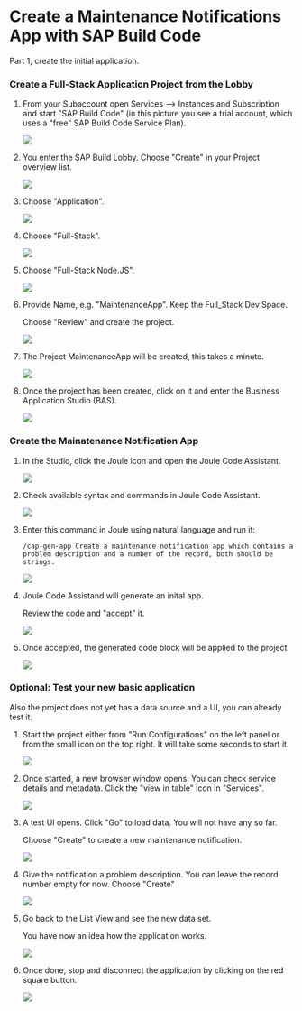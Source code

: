 # Create a Maintenance Notifications App with SAP Build Code

Part 1, create the initial application.

### Create a Full-Stack Application Project from the Lobby

1. From your Subaccount open Services --> Instances and Subscription and start "SAP Build Code" (in this picture you see a trial account, which uses a "free" SAP Build Code Service Plan).

   ![](images_lobby/030_lobby_start_build_code.png)

2. You enter the SAP Build Lobby. Choose "Create" in your Project overview list.

    ![](images_lobby/031_lobby_Build_lobby_create.png)

3. Choose "Application".

    ![](images_lobby/032_lobby_1_project_create_app.png)

4. Choose "Full-Stack".

    ![](images_lobby/033_lobby_2_app.png)

5. Choose "Full-Stack Node.JS".

    ![](images_lobby/034_lobby_3_fullstack.png)

6. Provide Name, e.g. "MaintenanceApp". Keep the Full_Stack Dev Space.

    Choose "Review" and create the project.

    ![](images_lobby/035_lobby_4_name.png)

7. The Project MaintenanceApp will be created, this takes a minute.

    ![](images_lobby/036_lobby_pending_creation.png)

8. Once the project has been created, click on it and enter the Business Application Studio (BAS).

    ![](images_lobby/037_lobby_enter_project.png)

### Create the Mainatenance Notification App

1. In the Studio, click the Joule icon and open the Joule Code Assistant.

    ![](images_lobby/038_bas_open_joule.png)

2. Check available syntax and commands in Joule Code Assistant.

    ![](images_lobby/039_bas_joule.png)

3. Enter this command in Joule using natural language and run it:

    ```/cap-gen-app Create a maintenance notification app which contains a problem description and a number of the record, both should be strings.```

    
    ![](images_lobby/040_bas_command.png)

4. Joule Code Assistand will generate an inital app.

    Review the code and "accept" it.

    ![](images_lobby/041_bas_joule_accept.png)

5. Once accepted, the generated code block will be applied to the project.

    ![](images_lobby/042_bas_joule_result.png)


### Optional: Test your new basic application

Also the project does not yet has a data source and a UI, you can already test it.

1. Start the project either from "Run Configurations" on the left panel or from the small icon on the top right. It will take some seconds to start it.

    ![](images_lobby/044_bas_run_test.png)

2. Once started, a new browser window opens. You can check service details and metadata. Click the "view in table" icon in "Services".

    ![](images_lobby/045_bas_test_view_as_table.png)

3. A test UI opens. Click "Go" to load data. You will not have any so far. 

    Choose "Create" to create a new maintenance notification.

    ![](images_lobby/046_bas_test_go.png)

4. Give the notification a problem description. You can leave the record number empty for now. Choose "Create"

    ![](images_lobby/047_bas_test_create.png)

5. Go back to the List View and see the new data set.

   You have now an idea how the application works.

    ![](images_lobby/048_bas_test_result.png)

6. Once done, stop and disconnect the application by clicking on the red square button.

    ![](images_lobby/049_bas_test_stop_disconnect.png)




